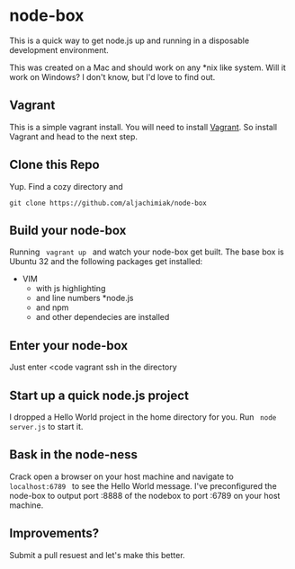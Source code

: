# node-box

This is a quick way to get node.js up and running in a disposable development environment.

This was created on a Mac and should work on any *nix like system. Will it work on Windows?  I don't know, but I'd love to find out.  

## Vagrant
This is a simple vagrant install.  You will need to install [Vagrant](http://vagrantup.com). So install Vagrant and head to the next step.

## Clone this Repo
Yup.  Find a cozy directory and 
````
git clone https://github.com/aljachimiak/node-box
````

## Build your node-box
Running <code> vagrant up </code> and watch your node-box get built.  The base box is Ubuntu 32 and the following packages get installed:
* VIM
  * with js highlighting
  * and line numbers
*node.js
  * and npm
  * and other dependecies are installed

## Enter your node-box
Just enter <code vagrant ssh </code> in the directory

## Start up a quick node.js project
I dropped a Hello World project in the home directory for you.  Run <code> node server.js</code> to start it.

## Bask in the node-ness
Crack open a browser on your host machine and navigate to <code> localhost:6789 </code> to see the Hello World message.  I've preconfigured the node-box to output port :8888 of the nodebox to port :6789 on your host machine.

## Improvements?
Submit a pull resuest and let's make this better.
